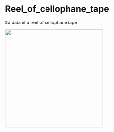 # Reel_of_cellophane_tape
3d data of a reel of cellophane tape

<img src="https://github.com/maki-makirou/RPI-RP2_genkan_mimamoru_kun/blob/main/IMG_5699.jpg" width="320px">

